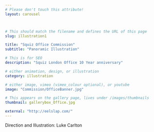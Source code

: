 ```yaml
---
# Please don't touch this attribute!
layout: carousel



# This should match the filename and defines the URL of this page
slug: illustration1

title: "Squiz Office Commission"
subtitle: "Panoramic Illustration"

# This is for SEO
description: "Squiz London Office 10 Year anniversary"

# either animation, design, or illustration
category: illustration

# either image, vimeo (vimeo_colour optional), or youtube
image: "Commission/OfficeBanner.jpg"

# This appears on the gallery page, lives under /images/thumbnails
thumbnail: gallerybox_Office.jpg

external: "http://eelslap.com/"
---
```


Direction and Illustration: Luke Carlton